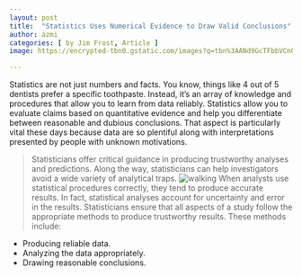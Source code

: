 ```yaml
---
layout: post
title:  "Statistics Uses Numerical Evidence to Draw Valid Conclusions"
author: azmi
categories: [ by Jim Frost, Article ]
image: https://encrypted-tbn0.gstatic.com/images?q=tbn%3AANd9GcTFbbVCn0MDcmFAPPgsNQ9Y4Eagx-E1z8QM0fSQTDK5FILNYyPQ

---
```

Statistics are not just numbers and facts. You know, things like 4 out of 5 dentists prefer a specific toothpaste. Instead, it’s an array of knowledge and procedures that allow you to learn from data reliably. Statistics allow you to evaluate claims based on quantitative evidence and help you differentiate between reasonable and dubious conclusions. That aspect is particularly vital these days because data are so plentiful along with interpretations presented by people with unknown motivations.

> Statisticians offer critical guidance in producing trustworthy analyses and predictions. Along the way, statisticians can help investigators avoid a wide variety of analytical traps.
![walking](https://i.pinimg.com/originals/a8/fd/c5/a8fdc566b663361afe4da4f0ca09ecf7.jpg)
When analysts use statistical procedures correctly, they tend to produce accurate results. In fact, statistical analyses account for uncertainty and error in the results. Statisticians ensure that all aspects of a study follow the appropriate methods to produce trustworthy results. These methods include:

+ Producing reliable data.
+ Analyzing the data appropriately.
+ Drawing reasonable conclusions.
